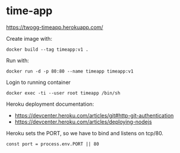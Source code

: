 # time-app

https://twogg-timeapp.herokuapp.com/


Create image with: 
```ssh
docker build --tag timeapp:v1 .
```

Run with: 
```ssh
docker run -d -p 80:80 --name timeapp timeapp:v1
```

Login to running container 
```ssh
docker exec -ti --user root timeapp /bin/sh
```

Heroku deployment documentation:
- https://devcenter.heroku.com/articles/git#http-git-authentication
- https://devcenter.heroku.com/articles/deploying-nodejs


Heroku sets the PORT, so we have to bind and listens on tcp/80.
```ssh
const port = process.env.PORT || 80
```